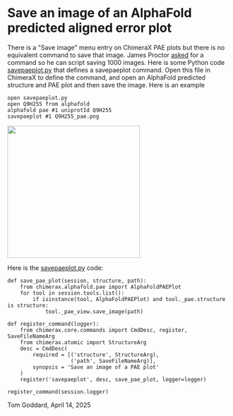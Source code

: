 # Save an image of an AlphaFold predicted aligned error plot

There is a "Save image" menu entry on ChimeraX PAE plots but there is no equivalent command to save that image.  James Proctor [asked](https://mail.cgl.ucsf.edu/mailman/archives/list/chimerax-users@cgl.ucsf.edu/thread/VFYZHLW4HXKCVAMZ3AZKW2TUZ72KSVRR/) for a command so he can script saving 1000 images.  Here is some Python code [savepaeplot.py](savepaeplot.py) that defines a savepaeplot command.  Open this file in ChimeraX to define the command, and open an AlphaFold predicted structure and PAE plot and then save the image.  Here is an example

    open savepaeplot.py
    open Q9H255 from alphafold
    alphafold pae #1 uniprotId Q9H255
    savepaeplot #1 Q9H255_pae.png

<img src="Q0H255_pae.png" height="300">

Here is the [savepaeplot.py](savepaeplot.py) code:

    def save_pae_plot(session, structure, path):
        from chimerax.alphafold.pae import AlphaFoldPAEPlot
        for tool in session.tools.list():
            if isinstance(tool, AlphaFoldPAEPlot) and tool._pae.structure is structure:
                tool._pae_view.save_image(path)

    def register_command(logger):
        from chimerax.core.commands import CmdDesc, register, SaveFileNameArg
        from chimerax.atomic import StructureArg
        desc = CmdDesc(
            required = [('structure', StructureArg),
                        ('path', SaveFileNameArg)],
            synopsis = 'Save an image of a PAE plot'
        )
        register('savepaeplot', desc, save_pae_plot, logger=logger)

    register_command(session.logger)    

Tom Goddard, April 14, 2025
